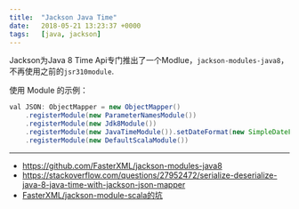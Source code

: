 ```yaml
---
title:  "Jackson Java Time"
date:   2018-05-21 13:23:37 +0000
tags:   [java, jackson]
---
```


Jackson为Java 8 Time Api专门推出了一个Modlue，`jackson-modules-java8`，不再使用之前的`jsr310module`.

使用 Module 的示例：

```java
val JSON: ObjectMapper = new ObjectMapper()
    .registerModule(new ParameterNamesModule())
    .registerModule(new Jdk8Module())
    .registerModule(new JavaTimeModule()).setDateFormat(new SimpleDateFormat("yyyy-MM-dd HH:mm:ss"))
    .registerModule(new DefaultScalaModule())
```

---
- https://github.com/FasterXML/jackson-modules-java8
- https://stackoverflow.com/questions/27952472/serialize-deserialize-java-8-java-time-with-jackson-json-mapper
- [FasterXML/jackson-module-scala的坑](https://www.jianshu.com/p/b278baa16a88)
